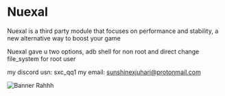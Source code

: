 # Nuexal
Nuexal is a third party module that focuses on performance and stability, a new alternative way to boost your game

Nuexal gave u two options, adb shell for non root and direct change file_system for root user

my discord usn: sxc_qq1
my email: sunshinexjuhari@protonmail.com

![Banner Rahhh](https://github.com/vzexg-2/Nuexal/images/images.jpg)
